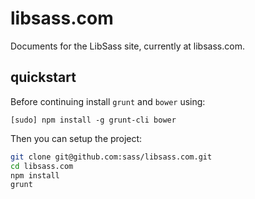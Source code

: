 libsass.com
===========

Documents for the LibSass site, currently at libsass.com.


quickstart
----------

Before continuing install `grunt` and `bower` using:

```
[sudo] npm install -g grunt-cli bower
```

Then you can setup the project:

```bash
git clone git@github.com:sass/libsass.com.git
cd libsass.com
npm install
grunt
```

